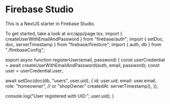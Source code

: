 # Firebase Studio

This is a NextJS starter in Firebase Studio.

To get started, take a look at src/app/page.tsx.
import { createUserWithEmailAndPassword } from "firebase/auth";
import { setDoc, doc, serverTimestamp } from "firebase/firestore";
import { auth, db } from "./firebaseConfig";

export async function registerUser(email, password) {
  const userCredential = await createUserWithEmailAndPassword(auth, email, password);
  const user = userCredential.user;

  await setDoc(doc(db, "users", user.uid), {
    id: user.uid,
    email: user.email,
    role: "homeowner", // or "shopOwner"
    createdAt: serverTimestamp(),
  });

  console.log("User registered with UID:", user.uid);
}
